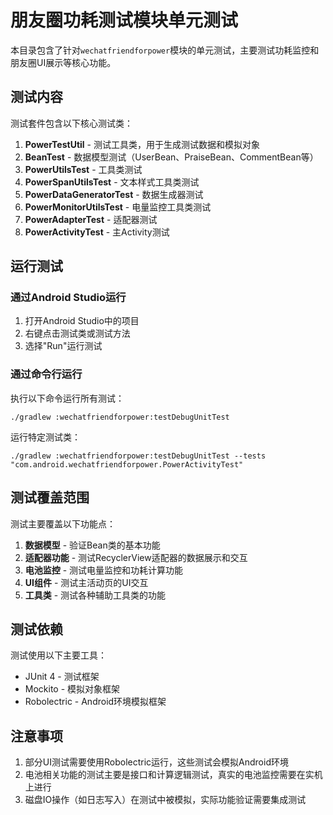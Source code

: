 # 朋友圈功耗测试模块单元测试

本目录包含了针对`wechatfriendforpower`模块的单元测试，主要测试功耗监控和朋友圈UI展示等核心功能。

## 测试内容

测试套件包含以下核心测试类：

1. **PowerTestUtil** - 测试工具类，用于生成测试数据和模拟对象
2. **BeanTest** - 数据模型测试（UserBean、PraiseBean、CommentBean等）
3. **PowerUtilsTest** - 工具类测试
4. **PowerSpanUtilsTest** - 文本样式工具类测试
5. **PowerDataGeneratorTest** - 数据生成器测试
6. **PowerMonitorUtilsTest** - 电量监控工具类测试
7. **PowerAdapterTest** - 适配器测试
8. **PowerActivityTest** - 主Activity测试

## 运行测试

### 通过Android Studio运行

1. 打开Android Studio中的项目
2. 右键点击测试类或测试方法
3. 选择"Run"运行测试

### 通过命令行运行

执行以下命令运行所有测试：

```
./gradlew :wechatfriendforpower:testDebugUnitTest
```

运行特定测试类：

```
./gradlew :wechatfriendforpower:testDebugUnitTest --tests "com.android.wechatfriendforpower.PowerActivityTest"
```

## 测试覆盖范围

测试主要覆盖以下功能点：

1. **数据模型** - 验证Bean类的基本功能
2. **适配器功能** - 测试RecyclerView适配器的数据展示和交互
3. **电池监控** - 测试电量监控和功耗计算功能
4. **UI组件** - 测试主活动页的UI交互
5. **工具类** - 测试各种辅助工具类的功能

## 测试依赖

测试使用以下主要工具：

- JUnit 4 - 测试框架
- Mockito - 模拟对象框架
- Robolectric - Android环境模拟框架

## 注意事项

1. 部分UI测试需要使用Robolectric运行，这些测试会模拟Android环境
2. 电池相关功能的测试主要是接口和计算逻辑测试，真实的电池监控需要在实机上进行
3. 磁盘IO操作（如日志写入）在测试中被模拟，实际功能验证需要集成测试 